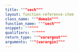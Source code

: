 ```yaml
---
title: """sech"""
layout: function-reference-item
class_name: """domain"""
function_name: """sech"""
snippet: """"""
qualifiers: """"""
return_type: """varargout"""
arguments: """(varargin)"""
---
```


